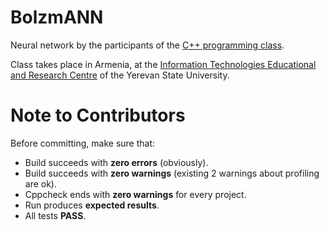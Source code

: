 # BolzmANN
Neural network by the participants of the [C++ programming class](http://leoheinsaar.blogspot.am/p/c-programming-class.html).

Class takes place in Armenia, at the [Information Technologies Educational and Research Centre](http://ysu.am/science/en/1350282102) of the Yerevan State University.

# Note to Contributors
Before committing, make sure that:

- Build succeeds with **zero errors** (obviously).
- Build succeeds with **zero warnings** (existing 2 warnings about profiling are ok).
- Cppcheck ends with **zero warnings** for every project.
- Run produces **expected results**.
- All tests **PASS**.
  

